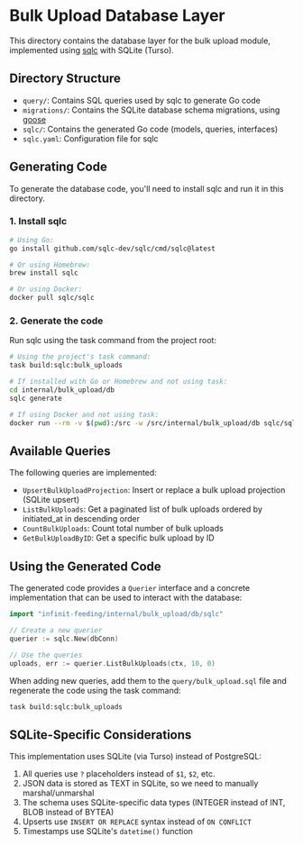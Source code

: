 # Bulk Upload Database Layer

This directory contains the database layer for the bulk upload module, implemented using [sqlc](https://sqlc.dev/) with SQLite (Turso).

## Directory Structure

- `query/`: Contains SQL queries used by sqlc to generate Go code
- `migrations/`: Contains the SQLite database schema migrations, using [goose](https://github.com/pressly/goose)
- `sqlc/`: Contains the generated Go code (models, queries, interfaces)
- `sqlc.yaml`: Configuration file for sqlc

## Generating Code

To generate the database code, you'll need to install sqlc and run it in this directory.

### 1. Install sqlc

```bash
# Using Go:
go install github.com/sqlc-dev/sqlc/cmd/sqlc@latest

# Or using Homebrew:
brew install sqlc

# Or using Docker:
docker pull sqlc/sqlc
```

### 2. Generate the code

Run sqlc using the task command from the project root:

```bash
# Using the project's task command:
task build:sqlc:bulk_uploads

# If installed with Go or Homebrew and not using task:
cd internal/bulk_upload/db
sqlc generate

# If using Docker and not using task:
docker run --rm -v $(pwd):/src -w /src/internal/bulk_upload/db sqlc/sqlc generate
```

## Available Queries

The following queries are implemented:

- `UpsertBulkUploadProjection`: Insert or replace a bulk upload projection (SQLite upsert)
- `ListBulkUploads`: Get a paginated list of bulk uploads ordered by initiated_at in descending order
- `CountBulkUploads`: Count total number of bulk uploads
- `GetBulkUploadByID`: Get a specific bulk upload by ID

## Using the Generated Code

The generated code provides a `Querier` interface and a concrete implementation that can be used to interact with the database:

```go
import "infinit-feeding/internal/bulk_upload/db/sqlc"

// Create a new querier
querier := sqlc.New(dbConn)

// Use the queries
uploads, err := querier.ListBulkUploads(ctx, 10, 0)
```

When adding new queries, add them to the `query/bulk_upload.sql` file and regenerate the code using the task command:

```bash
task build:sqlc:bulk_uploads
```

## SQLite-Specific Considerations

This implementation uses SQLite (via Turso) instead of PostgreSQL:

1. All queries use `?` placeholders instead of `$1`, `$2`, etc.
2. JSON data is stored as TEXT in SQLite, so we need to manually marshal/unmarshal
3. The schema uses SQLite-specific data types (INTEGER instead of INT, BLOB instead of BYTEA)
4. Upserts use `INSERT OR REPLACE` syntax instead of `ON CONFLICT`
5. Timestamps use SQLite's `datetime()` function

